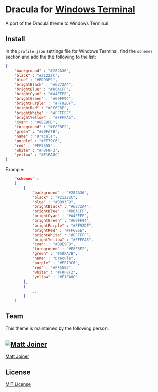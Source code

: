 # Dracula for [Windows Terminal](https://github.com/microsoft/terminal)
A port of the Dracula theme to Windows Terminal.


## Install

In the `profile.json` settings file for Windows Terminal, find the `schemes` section and add the the following to the list:

```json
{
    "background" : "#282A36",
    "black" : "#21222C",
    "blue" : "#BD93F9",
    "brightBlack" : "#6272A4",
    "brightBlue" : "#D6ACFF",
    "brightCyan" : "#A4FFFF",
    "brightGreen" : "#69FF94",
    "brightPurple" : "#FF92DF",
    "brightRed" : "#FF6E6E",
    "brightWhite" : "#FFFFFF",
    "brightYellow" : "#FFFFA5",
    "cyan" : "#8BE9FD",
    "foreground" : "#F8F8F2",
    "green" : "#50FA7B",
    "name" : "Dracula",
    "purple" : "#FF79C6",
    "red" : "#FF5555",
    "white" : "#F8F8F2",
    "yellow" : "#F1FA8C"
}
```

Example: 

```json
    "schemes" : 
    [
        {
            "background" : "#282A36",
            "black" : "#21222C",
            "blue" : "#BD93F9",
            "brightBlack" : "#6272A4",
            "brightBlue" : "#D6ACFF",
            "brightCyan" : "#A4FFFF",
            "brightGreen" : "#69FF94",
            "brightPurple" : "#FF92DF",
            "brightRed" : "#FF6E6E",
            "brightWhite" : "#FFFFFF",
            "brightYellow" : "#FFFFA5",
            "cyan" : "#8BE9FD",
            "foreground" : "#F8F8F2",
            "green" : "#50FA7B",
            "name" : "Dracula",
            "purple" : "#FF79C6",
            "red" : "#FF5555",
            "white" : "#F8F8F2",
            "yellow" : "#F1FA8C"
        },
        {
            ...
        }
    ]
```

## Team

This theme is maintained by the following person.

[![Matt Joiner](https://avatars0.githubusercontent.com/u/95755?s=60&v=4)](https://github.com/thismat)
---
[Matt Joiner](https://github.com/thismat)

## License

[MIT License](./LICENSE)





